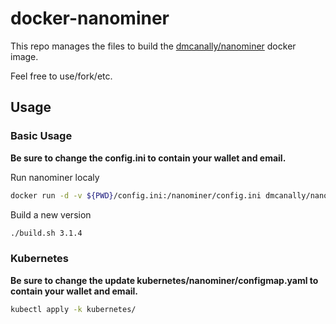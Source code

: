 # docker-nanominer

This repo manages the files to build the [dmcanally/nanominer](https://hub.docker.com/repository/docker/dmcanally/nanominer) docker image.

Feel free to use/fork/etc.

## Usage
### Basic Usage
**Be sure to change the config.ini to contain your wallet and email.**

Run nanominer localy
```bash
docker run -d -v ${PWD}/config.ini:/nanominer/config.ini dmcanally/nanominer
```

Build a new version
```bash
./build.sh 3.1.4
```
### Kubernetes
**Be sure to change the update kubernetes/nanominer/configmap.yaml to contain your wallet and email.**

```bash
kubectl apply -k kubernetes/
```